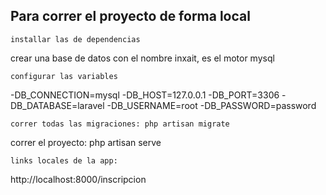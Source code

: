 ## Para correr el proyecto de forma local
```
installar las de dependencias
```
crear una base de datos con el nombre inxait, es el motor mysql
```
configurar las variables
```
-DB_CONNECTION=mysql
-DB_HOST=127.0.0.1
-DB_PORT=3306
-DB_DATABASE=laravel
-DB_USERNAME=root
-DB_PASSWORD=password

```
correr todas las migraciones: php artisan migrate
```
correr el proyecto: php artisan serve
```
links locales de la app:
```
http://localhost:8000/inscripcion
```